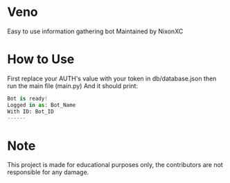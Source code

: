 # Veno

Easy to use information gathering bot
Maintained by NixonXC

# How to Use

First replace your AUTH's value with your token in db/database.json
then run the main file (main.py)
And it should print:
```py
Bot is ready!
Logged in as: Bot_Name
With ID: Bot_ID
------
```

# Note

This project is made for educational purposes only, the contributors are not responsible for any damage.